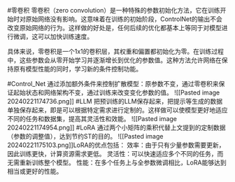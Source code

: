 #零卷积
零卷积（zero convolution）是一种特殊的参数初始化方法，它在训练开始时对原始网络没有影响。这意味着在训练的初始阶段，ControlNet的输出不会改变原始网络的行为。这样做的好处是，任何后续的优化都基本上等同于对模型进行微调，这可以加快训练速度。

具体来说，零卷积是一个1x1的卷积层，其权重和偏置都初始化为零。在训练过程中，这些参数会从零开始学习并逐渐增长到优化的参数值。这种方法允许网络在保持原有模型性能的同时，学习新的条件控制功能。

#Control_Net 
通过添加额外条件来控制扩散模型：原参数不变，通过零卷积来保证起始状态和网络架构不变，通过训练来改变变化参数的值。
![[Pasted image 20240221174736.png]]
#LLM
把预训练的LLM保存起来，把提示等生成的数据单独保存起来，即是可以根据特定需求进行定制的。这样做可以使模型更好地适应不同的任务和数据集，提高其灵活性和效能。
![[Pasted image 20240221174954.png]]
#LoRA
通过两个小矩阵的乘积代替上文提到的定制数据（参数的调整值），达到节约ST的目的。
![[Pasted image 20240221175103.png]]LoRA的优点包括：
效率：由于只有少量参数需要更新，因此训练更快，计算资源需求更低。
灵活性：可以快速适应多个不同的任务，而无需重新训练整个模型。
性能：在多个任务上与全参数微调相比，LoRA能够达到相当或更好的性能。

